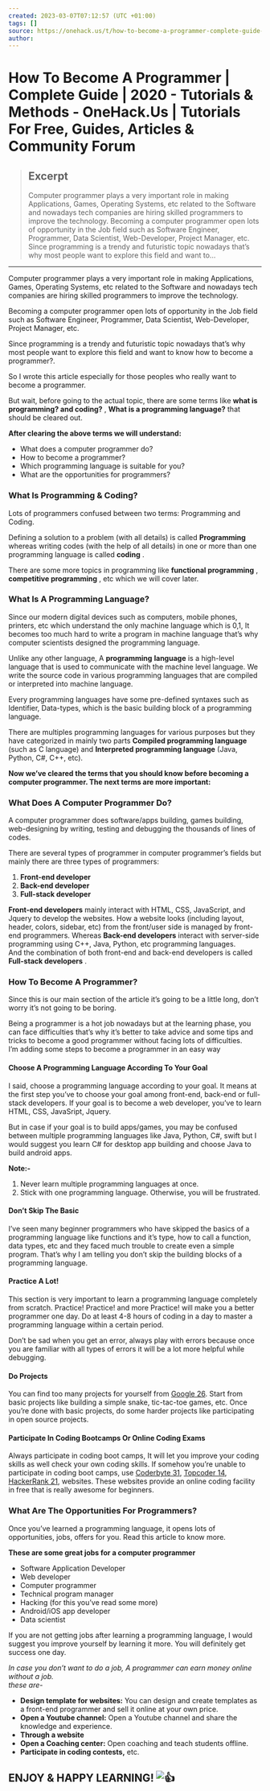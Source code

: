 ```yaml
---
created: 2023-03-07T07:12:57 (UTC +01:00)
tags: []
source: https://onehack.us/t/how-to-become-a-programmer-complete-guide-2020/65401
author: 
---
```


# How To Become A Programmer | Complete Guide | 2020 - Tutorials & Methods - OneHack.Us | Tutorials For Free, Guides, Articles & Community Forum

> ## Excerpt
> Computer programmer plays a very important role in making Applications, Games, Operating Systems, etc related to the Software and nowadays tech companies are hiring skilled programmers to improve the technology.  Becoming a computer programmer open lots of opportunity in the Job field such as Software Engineer, Programmer, Data Scientist, Web-Developer, Project Manager, etc.  Since programming is a trendy and futuristic topic nowadays that’s why most people want to explore this field and want to...

---
Computer programmer plays a very important role in making Applications, Games, Operating Systems, etc related to the Software and nowadays tech companies are hiring skilled programmers to improve the technology.

Becoming a computer programmer open lots of opportunity in the Job field such as Software Engineer, Programmer, Data Scientist, Web-Developer, Project Manager, etc.

Since programming is a trendy and futuristic topic nowadays that’s why most people want to explore this field and want to know how to become a programmer?.

So I wrote this article especially for those peoples who really want to become a programmer.

But wait, before going to the actual topic, there are some terms like **what is programming? and coding?** , **What is a programming language?** that should be cleared out.

**After clearing the above terms we will understand:**

-   What does a computer programmer do?
-   How to become a programmer?
-   Which programming language is suitable for you?
-   What are the opportunities for programmers?

### What Is Programming & Coding?

Lots of programmers confused between two terms: Programming and Coding.

Defining a solution to a problem (with all details) is called **Programming** whereas writing codes (with the help of all details) in one or more than one programming language is called **coding** .

There are some more topics in programming like **functional programming** , **competitive programming** , etc which we will cover later.

### What Is A Programming Language?

Since our modern digital devices such as computers, mobile phones, printers, etc which understand the only machine language which is 0,1, It becomes too much hard to write a program in machine language that’s why computer scientists designed the programming language.

Unlike any other language, A **programming** **language** is a high-level language that is used to communicate with the machine level language. We write the source code in various programming languages that are compiled or interpreted into machine language.

Every programming languages have some pre-defined syntaxes such as Identifier, Data-types, which is the basic building block of a programming language.

There are multiples programming languages for various purposes but they have categorized in mainly two parts **Compiled programming language** (such as C language) and **Interpreted programming language** (Java, Python, C#, C++, etc).

**Now we’ve cleared the terms that you should know before becoming a computer programmer. The next terms are more important:**

### What Does A Computer Programmer Do?

A computer programmer does software/apps building, games building, web-designing by writing, testing and debugging the thousands of lines of codes.

There are several types of programmer in computer programmer’s fields but mainly there are three types of programmers:

1.  **Front-end developer**
2.  **Back-end developer**
3.  **Full-stack developer**

**Front-end developers** mainly interact with HTML, CSS, JavaScript, and Jquery to develop the websites. How a website looks (including layout, header, colors, sidebar, etc) from the front/user side is managed by front-end programmers. Whereas **Back-end developers** interact with server-side programming using C++, Java, Python, etc programming languages.  
And the combination of both front-end and back-end developers is called **Full-stack developers** .

### How To Become A Programmer?

Since this is our main section of the article it’s going to be a little long, don’t worry it’s not going to be boring.

Being a programmer is a hot job nowadays but at the learning phase, you can face difficulties that’s why it’s better to take advice and some tips and tricks to become a good programmer without facing lots of difficulties.  
I’m adding some steps to become a programmer in an easy way

#### Choose A Programming Language According To Your Goal

I said, choose a programming language according to your goal. It means at the first step you’ve to choose your goal among front-end, back-end or full-stack developers. If your goal is to become a web developer, you’ve to learn HTML, CSS, JavaSript, Jquery.

But in case if your goal is to build apps/games, you may be confused between multiple programming languages like Java, Python, C#, swift but I would suggest you learn C# for desktop app building and choose Java to build android apps.

**Note:-**

1.  Never learn multiple programming languages at once.
2.  Stick with one programming language. Otherwise, you will be frustrated.

#### Don’t Skip The Basic

I’ve seen many beginner programmers who have skipped the basics of a programming language like functions and it’s type, how to call a function, data types, etc and they faced much trouble to create even a simple program. That’s why I am telling you don’t skip the building blocks of a programming language.

#### Practice A Lot!

This section is very important to learn a programming language completely from scratch. Practice! Practice! and more Practice! will make you a better programmer one day. Do at least 4-8 hours of coding in a day to master a programming language within a certain period.

Don’t be sad when you get an error, always play with errors because once you are familiar with all types of errors it will be a lot more helpful while debugging.

#### Do Projects

You can find too many projects for yourself from [Google 26](https://google.com/). Start from basic projects like building a simple snake, tic-tac-toe games, etc. Once you’re done with basic projects, do some harder projects like participating in open source projects.

#### Participate In Coding Bootcamps Or Online Coding Exams

Always participate in coding boot camps, It will let you improve your coding skills as well check your own coding skills. If somehow you’re unable to participate in coding boot camps, use [Coderbyte 31](https://www.coderbyte.com/), [Topcoder 14](https://www.topcoder.com/challenges/?pageIndex=1), [HackerRank 21](https://www.hackerrank.com/dashboard), websites. These websites provide an online coding facility in free that is really awesome for beginners.

### What Are The Opportunities For Programmers?

Once you’ve learned a programming language, it opens lots of opportunities, jobs, offers for you. Read this article to know more.

**These are some great jobs for a computer programmer**

-   Software Application Developer
-   Web developer
-   Computer programmer
-   Technical program manager
-   Hacking (for this you’ve read some more)
-   Android/iOS app developer
-   Data scientist

If you are not getting jobs after learning a programming language, I would suggest you improve yourself by learning it more. You will definitely get success one day.

_In case you don’t want to do a job, A programmer can earn money online without a job._  
_these are-_

-   **Design template for websites:** You can design and create templates as a front-end programmer and sell it online at your own price.
-   **Open a Youtube channel:** Open a Youtube channel and share the knowledge and experience.
-   **Through a website**
-   **Open a Coaching center:** Open coaching and teach students offline.
-   **Participate in coding contests,** etc.

## ENJOY & HAPPY LEARNING! ![:+1:](https://onehack.us/images/emoji/apple/+1.png?v=9 ":+1:")
